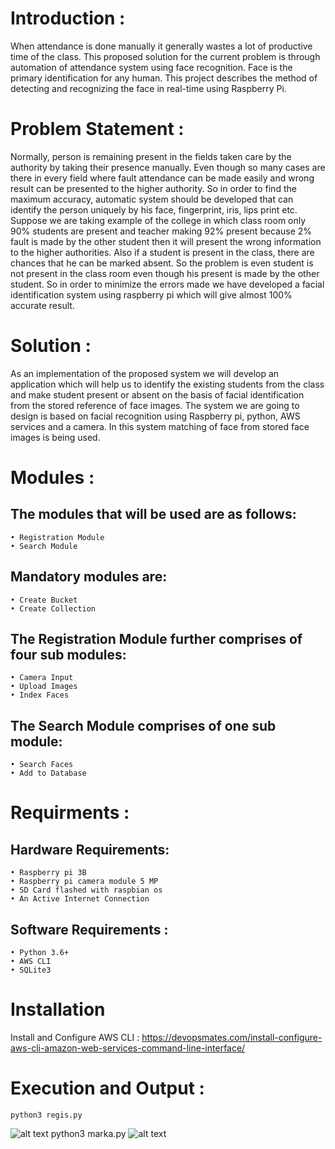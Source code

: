 # Introduction :

When attendance is done manually it generally wastes a lot of productive time of the class. This proposed solution for the current problem is through automation of attendance system using face recognition. Face is the primary identification for any human. This project describes the method of detecting and recognizing the face in real-time using Raspberry Pi. 


# Problem Statement :

Normally, person is remaining present in the fields taken care by the authority by taking their presence manually. Even though so many cases are there in every field where fault attendance can be made easily and wrong result can be presented to the higher authority. So in order to find the maximum accuracy, automatic system should be developed that can identify the person uniquely by his face, fingerprint, iris, lips print etc. Suppose we are taking example of the college in which class room only 90% students are present and teacher making 92% present because 2% fault is made by the other student then it will present the wrong information to the higher authorities. Also if a student is present in the class, there are chances that he can be marked absent.
So the problem is even student is not present in the class room even though his present is made by the other student. So in order to minimize the errors made we have developed a facial identification system using raspberry pi which will give almost 100% accurate result.


# Solution :

As an implementation of the proposed system we will develop an application which will help us to identify the existing students from the class and make student present or absent on the basis of facial identification from the stored reference of face images. The system we are going to design is based on facial recognition using Raspberry pi, python, AWS services and a camera. In this system matching of face from stored face images is being used. 


# Modules :

## The modules that will be used are as follows:
    • Registration Module
    • Search Module
## Mandatory modules are:
    • Create Bucket
    • Create Collection
## The Registration Module further comprises of four sub modules:
    • Camera Input
    • Upload Images
    • Index Faces
## The Search Module comprises of one sub module:
    • Search Faces
    • Add to Database

# Requirments :

## Hardware Requirements:
    • Raspberry pi 3B
    • Raspberry pi camera module 5 MP
    • SD Card flashed with raspbian os
    • An Active Internet Connection
## Software Requirements :
    • Python 3.6+
    • AWS CLI
    • SQLite3
   
# Installation
Install and Configure AWS CLI : https://devopsmates.com/install-configure-aws-cli-amazon-web-services-command-line-interface/

# Execution and Output :
    python3 regis.py
   ![alt text](https://ibb.co/Pmy00Bc)
    python3 marka.py
   ![alt text](https://ibb.co/KsZZ3Q1)
  
